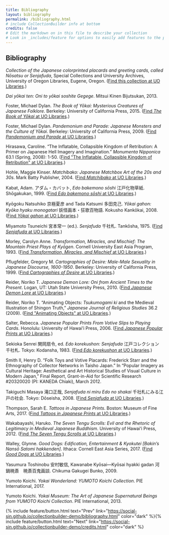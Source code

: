 ```yaml
---
title: Bibliography
layout: bibliography
permalink: /bibliography.html
# include CollectionBuilder info at bottom
credits: false
# Edit the markdown on in this file to describe your collection
# Look in _includes/feature for options to easily add features to the page
---
```


## Bibliography
*Collection of the Japanese colorprinted placards and greeting cards, called Nōsatsu or Senjafuda*, Special Collections and University Archives, University of Oregon Libraries, Eugene, Oregon. ([Find this collection at UO Libraries](https://oregondigital.org/sets/gb-warner-nosatsu).)

*Dai yōkai ten: Oni to yōkai soshite Gegege*. Mitsui Kinen Bijutsukan, 2013.

Foster, Michael Dylan. *The Book of Yōkai: Mysterious Creatures of Japanese Folklore*. Berkeley: University of California Press, 2015. ([Find *The Book of Yōkai* at UO Libraries](https://alliance-primo.hosted.exlibrisgroup.com/primo-explore/fulldisplay?docid=TN_jstor_booksj.ctt14btg72&context=PC&vid=UO&search_scope=everything&tab=default_tab&lang=en_US).)

Foster, Michael Dylan. *Pandemonium and Parade: Japanese Monsters and the Culture of Yōkai*. Berkeley: University of California Press, 2009. ([Find *Pandemonium and Parade* at UO Libraries](https://alliance-primo.hosted.exlibrisgroup.com/primo-explore/fulldisplay?docid=TN_jstor_booksj.ctt1ppkrc&context=PC&vid=UO&search_scope=everything&tab=default_tab&lang=en_US).)

Hirasawa, Caroline. “The Inflatable, Collapsible Kingdom of Retribution: A Primer on Japanese Hell Imagery and Imagination.” *Monumenta Nipponica* 63.1 (Spring, 2008): 1-50. ([Find "The Inflatable, Collapsible Kingdom of Retribution" at UO Libraries](https://alliance-primo.hosted.exlibrisgroup.com/primo-explore/fulldisplay?docid=TN_jstor_archive_120535182&context=PC&vid=UO&search_scope=everything&tab=default_tab&lang=en_US).)

Hohle, Maggie Kinser. *Matchibako: Japanese Matchbox Art of the 20s and 30s*. Mark Batty Publisher, 2004. ([Find *Matchibako* at UO Libraries](https://alliance-primo.hosted.exlibrisgroup.com/primo-explore/fulldisplay?docid=CP71188163640001451&context=L&vid=UO&search_scope=everything&tab=default_tab&lang=en_US).)

Kabat, Adam. アダム・カバット, *Edo bakemono sōshi* 江戸化物草紙. Shōgakukan, 1999. ([Find *Edo bakemono sōshi* at UO Libraries](https://alliance-primo.hosted.exlibrisgroup.com/primo-explore/fulldisplay?docid=CP71161732500001451&context=L&vid=UO&search_scope=everything&tab=default_tab&lang=en_US).)

Kyōgoku Natsuhiko 京極夏彦 and Tada Katsumi 多田克己. *Yōkai gahon: Kyōka hyaku monogatari* 妖怪画本・狂歌百物語. Kokusho Kankōkai, 2008. ([Find *Yōkai gahon* at UO Libraries](https://alliance-primo.hosted.exlibrisgroup.com/primo-explore/fulldisplay?docid=CP71130116360001451&context=L&vid=UO&search_scope=everything&tab=default_tab&lang=en_US).)

Miyamoto Tsuneichi 宮本常一 (ed.). *Senjafuda* 千社札. Tankōsha, 1975. ([Find *Senjafuda* at UO Libraries](https://alliance-primo.hosted.exlibrisgroup.com/primo-explore/fulldisplay?docid=CP71250262090001451&context=L&vid=UO&search_scope=everything&tab=default_tab&lang=en_US).)

Morley, Carolyn Anne. *Transformation, Miracles, and Mischief: The Mountain Priest Plays of Kyōgen*. Cornell University East Asia Program, 1993. ([Find *Transformation, Miracles, and Mischief* at UO Libraries](https://alliance-primo.hosted.exlibrisgroup.com/primo-explore/fulldisplay?docid=CP71126529940001451&context=L&vid=UO&search_scope=everything&tab=default_tab&lang=en_US).)

Pflugfelder, Gregory M. *Cartographies of Desire: Male-Male Sexuality in Japanese Discourse, 1600-1950*. Berkeley: University of California Press, 1999. ([Find *Cartographies of Desire* at UO Libraries](https://alliance-primo.hosted.exlibrisgroup.com/primo-explore/fulldisplay?docid=CP71134401320001451&context=L&vid=UO&search_scope=everything&tab=default_tab&lang=en_US).)

Reider, Noriko T. *Japanese Demon Lore: Oni from Ancient Times to the Present*. Logan, UT: Utah State University Press, 2010. ([Find *Japanese Demon Lore* at UO Libraries](https://alliance-primo.hosted.exlibrisgroup.com/primo-explore/fulldisplay?docid=CP71141453590001451&context=L&vid=UO&search_scope=everything&tab=default_tab&lang=en_US).)

Reider, Noriko T. “Animating Objects: *Tsukumogami ki* and the Medieval Illustration of Shingon Truth,” *Japanese Journal of Religious Studies* 36.2 (2009). ([Find "Animating Objects" at UO Libraries](https://alliance-primo.hosted.exlibrisgroup.com/primo-explore/fulldisplay?docid=TN_jstor_archive_3440660967&context=PC&vid=UO&search_scope=everything&tab=default_tab&lang=en_US).)

Salter, Rebecca. *Japanese Popular Prints From Votive Slips to Playing Cards*. Honolulu: University of Hawai’i Press, 2006. ([Find *Japanese Popular Prints* at UO Libraries](https://alliance-primo.hosted.exlibrisgroup.com/primo-explore/fulldisplay?docid=CP71166559380001451&context=L&vid=UO&search_scope=everything&tab=default_tab&lang=en_US).)

Sekioka Senrei 関岡扇令, ed. *Edo korekushon: Senjafuda* 江戸コレクション　千社札. Tokyo: Kodansha, 1983. ([Find *Edo korekushon* at UO Libraries](https://alliance-primo.hosted.exlibrisgroup.com/primo-explore/fulldisplay?docid=CP71275675060001451&context=L&vid=UO&search_scope=everything&tab=default_tab&lang=en_US).)

Smith II, Henry D. “Folk Toys and Votive Placards: Frederick Starr and the Ethnography of Collector Networks in Taisho Japan.” In “Popular Imagery as Cultural Heritage: Aesthetical and Art Historical Studies of Visual Culture in Modern Japan,” Final Report, Grant-in-Aid for Scientific Research #20320020 (PI: KANEDA Chiaki), March 2012.

Takiguchi Masaya 滝口正哉, *Senjafuda ni miru Edo no shakai* 千社札にみる江戸の社会. Tokyo: Dōseisha, 2008. ([Find *Senjafuda* at UO Libraries](https://alliance-primo.hosted.exlibrisgroup.com/primo-explore/fulldisplay?docid=CP71215109020001451&context=L&vid=UO&search_scope=everything&tab=default_tab&lang=en_US).)

Thompson, Sarah E. *Tattoos in Japanese Prints*. Boston: Museum of Fine Arts, 2017. ([Find *Tattoos in Japanese Prints* at UO Libraries](https://alliance-primo.hosted.exlibrisgroup.com/primo-explore/fulldisplay?docid=CP71270951320001451&context=L&vid=UO&search_scope=everything&tab=default_tab&lang=en_US).)

Wakabayashi, Haruko. *The Seven Tengu Scrolls: Evil and the Rhetoric of Legitimacy in Medieval Japanese Buddhism*. University of Hawai‘i Press, 2012. ([Find *The Seven Tengu Scrolls* at UO Libraries](https://alliance-primo.hosted.exlibrisgroup.com/primo-explore/fulldisplay?docid=TN_jstor_booksj.ctt6wqm13&context=PC&vid=UO&search_scope=everything&tab=default_tab&lang=en_US).)

Walley, Glynne. *Good Dogs: Edification, Entertainment & Kyokutei [Bakin’s Nansō Satomi hakkenden]*. Ithaca: Cornell East Asia Series, 2017. ([Find *Good Dogs* at UO Libraries](https://alliance-primo.hosted.exlibrisgroup.com/primo-explore/fulldisplay?docid=CP71275662320001451&context=L&vid=UO&search_scope=everything&tab=default_tab&lang=en_US).)

Yasumura Toshinobu 安村敏信, Kawanabe Kyōsai—Kyōsai hyakki gadan 河鍋暁斎　暁斎百鬼画談. Chikuma Gakugei Bunko, 2009.

Yumoto Koichi. *Yokai Wonderland: YUMOTO Koichi Collection*. PIE International, 2017.

Yumoto Koichi. *Yokai Museum: The Art of Japanese Supernatural Beings from YUMOTO Koichi Collection*. PIE International, 2013.

{% include feature/button.html text="Prev" link="https://social-sin.github.io/collectionbuilder-demo/bibliography.html" color="dark" %}{% include feature/button.html text="Next" link="https://social-sin.github.io/collectionbuilder-demo/credits.html" color="dark" %}

<!-- {% if page.credits == true %}{% include cb/credits.html %}{% endif %} -->
